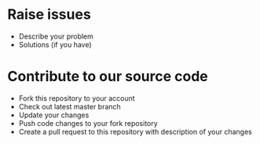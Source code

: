 # Raise issues
- Describe your problem
- Solutions (if you have)
# Contribute to our source code
- Fork this repository to your account
- Check out latest master branch
- Update your changes
- Push code changes to your fork repository
- Create a pull request to this repository with description of your changes
